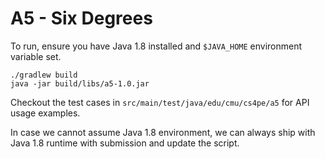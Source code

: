 # A5 - Six Degrees

To run, ensure you have Java 1.8 installed and `$JAVA_HOME` environment variable set.

```
./gradlew build
java -jar build/libs/a5-1.0.jar
```
Checkout the test cases in `src/main/test/java/edu/cmu/cs4pe/a5` for API usage examples.

In case we cannot assume Java 1.8 environment, we can always ship with Java 1.8 runtime with submission and update the script.